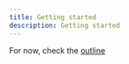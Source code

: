 ```yaml
---
title: Getting started
description: Getting started
---
```


For now, check the [outline](/guides/outline)
